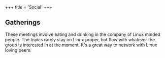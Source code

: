 +++
title = 'Social'
+++

## Gatherings

These meetings involve eating and drinking in the company of Linux minded people. The topics rarely stay on Linux proper, but flow with whatever the group is interested in at the moment. It's a great way to network with Linux loving peers.

